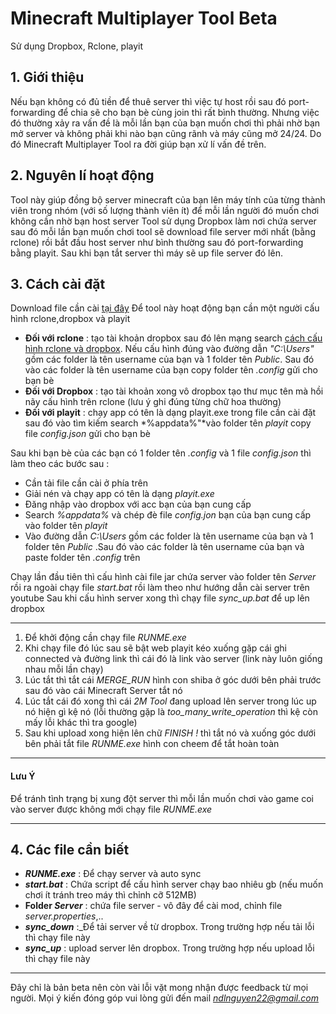 # Minecraft Multiplayer Tool Beta
Sử dụng Dropbox, Rclone, playit
## 1. Giới thiệu 
Nếu bạn không có đủ tiền để thuê server thì việc tự host rồi sau đó port-forwarding để chia sẽ cho bạn bè cùng join thì rất bình thường. Nhưng việc đó thường xảy ra vấn đề là mỗi lần bạn của bạn muốn chơi thì phải nhờ bạn mở server và không phải khi nào bạn cũng rãnh và máy cũng mở 24/24. Do đó Minecraft Multiplayer Tool ra đời giúp bạn xử lí vấn đề trên.
## 2. Nguyên lí hoạt động
Tool này giúp đồng bộ server minecraft của bạn lên máy tính của từng thành viên trong nhóm (với số lượng thành viên ít) để mỗi lần người đó muốn chơi không cần nhờ bạn host server 
Tool sử dụng Dropbox làm nơi chứa server sau đó mỗi lần bạn muốn chơi tool sẽ download file server mới nhất (bằng rclone) rồi bắt đầu host server như bình thường sau đó port-forwarding bằng playit. Sau khi bạn tắt server thì máy sẽ up file server đó lên.
## 3. Cách cài đặt
Download file cần cài [tại đây](https://drive.google.com/file/d/1zmwKE2QnwfwssaYv4f-tilJzXdeLKu-D/view?usp=sharing "tại đây") 
Để tool này hoạt động bạn cần một người cấu hình rclone,dropbox và playit
- **Đối với rclone** : tạo tài khoản dropbox sau đó lên mạng search [cách cấu hình rclone và dropbox](https://news.cloud365.vn/huong-dan-cau-hinh-rclone-ket-noi-voi-dropbox/ "cách cấu hình rclone và dropbox"). Nếu cấu hình đúng vào đường dẫn *"C:\Users"* gồm các folder là tên username của bạn và 1 folder tên *Public*. Sau đó vào các folder là tên username của bạn copy folder tên *.config* gửi cho bạn bè
- **Đối với Dropbox** : tạo tài khoản xong vô dropbox tạo thư mục tên mà hồi nãy cấu hình trên rclone (lưu ý ghi đúng từng chữ hoa thường)
- **Đối với playit** : chạy app có tên là dạng playit.exe trong file cần cài đặt sau đó vào tìm kiếm search *%appdata%"*vào folder tên *playit* copy file *config.json* gửi cho bạn bè

Sau khi bạn bè của các bạn có 1 folder tên *.config* và 1 file *config.json* thì làm theo các bước sau : 
- Cần tải file cần cài ở phía trên
- Giải nén và chạy app có tên là dạng *playit.exe* 
- Đăng nhập vào dropbox với acc bạn của bạn cung cấp
- Search *%appdata%* và chép đè file *config.jon* bạn của bạn cung cấp vào folder tên *playit*
- Vào đường dẫn *C:\Users* gồm các folder là tên username của bạn và 1 folder tên *Public* .Sau đó vào các folder là tên username của bạn và paste folder tên *.config*  trên

Chạy lần đầu tiên thì cấu hình cài file jar chứa server vào folder tên *Server* rồi ra ngoài chạy file *start.bat* rồi làm theo như hướng dẫn cài server trên youtube
Sau khi cấu hình server xong thì chạy file *sync_up.bat* để up lên dropbox

------------


1. Để khởi động cần chạy file *RUNME.exe*
2. Khi chạy file đó lúc sau sẽ bật web playit kéo xuống gặp cái ghi connected và đường link thì cái đó là link vào server (link này luôn giống nhau mỗi lần chạy)
3. Lúc tắt thì tắt cái *MERGE_RUN* hình con shiba ở góc dưới bên phải trước sau đó vào cái Minecraft Server tắt nó
4. Lúc tắt cái đó xong thì cái *2M Tool* đang upload lên server trong lúc up nó hiện gì kệ nó (lỗi thường gặp là *too_many_write_operation* thì kệ còn mấy lỗi khác thì tra google)
5. Sau khi upload xong hiện lên chữ *FINISH !*   thì tắt nó và xuống góc dưới bên phải tắt file *RUNME.exe*  hình con cheem để tắt hoàn toàn

------------

#### Lưu Ý 
Để tránh tình trạng bị xung đột server thì mỗi lần muốn chơi vào game coi vào server được không mới chạy file *RUNME.exe*

------------

## 4. Các file cần biết
- ***RUNME.exe*** :  Để chạy server và auto sync
- ***start.bat*** : Chứa script để cấu hình server chạy bao nhiêu gb (nếu muốn chơi ít tránh treo máy thì chỉnh cỡ 512MB)
- **Folder *Server*** : chứa file server - vô đây để cài mod, chỉnh file *server.properties*,..
- ***sync_down*** :_Để tải server về từ dropbox. Trong trường hợp nếu tải lỗi thì chạy file này
- ***sync_up*** : upload server lên dropbox. Trong trường hợp nếu upload lỗi thì chạy file này

------------

Đây chỉ là bản beta nên còn vài lỗi vặt mong nhận được feedback từ mọi người. Mọi ý kiến đóng góp vui lòng gửi đến mail *ndlnguyen22@gmail.com*
